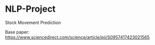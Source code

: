 # NLP-Project
Stock Movement Prediction

Base paper: https://www.sciencedirect.com/science/article/pii/S0957417423021565
